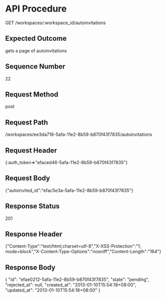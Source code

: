 # API Procedure
GET /workspaces/:workspace_id/autoinvitations
## Expected Outcome
gets a page of autoinvitations
## Sequence Number
22
## Request Method
post
## Request Path
/workspaces/ee3da716-5afa-11e2-8b59-b870f43f7835/autoinvitations
## Request Header
{:auth_token=>"efaced46-5afa-11e2-8b59-b870f43f7835"}
## Request Body
{"autoinvited_id":"efac5e3a-5afa-11e2-8b59-b870f43f7835"}

## Response Status
201
## Response Header
{"Content-Type":"text/html;charset=utf-8","X-XSS-Protection":"1; mode=block","X-Content-Type-Options":"nosniff","Content-Length":"164"}

## Response Body
{
  "id": "efae0212-5afa-11e2-8b59-b870f43f7835",
  "state": "pending",
  "rejected_at": null,
  "created_at": "2013-01-10T15:54:18+08:00",
  "updated_at": "2013-01-10T15:54:18+08:00"
}
